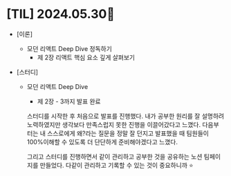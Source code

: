 # [TIL] 2024.05.30🐾

* [이론]
    * 모던 리액트 Deep Dive 정독하기 
        * 제 2장 리액트 핵심 요소 깊게 살펴보기

* [스터디]
    * 모던 리액트 Deep Dive
        * 제 2장 - 3까지 발표 완료
        
        스터디를 시작한 후 처음으로 발표를 진행했다. 내가 공부한 원리를 잘 설명하려 노력하였지만 생각보다 만족스럽지 못한 진행을 이끌어갔다고 느꼈다. 다음부터는 내 스스로에게 왜?라는 질문을 정말 잘 던지고 발표했을 때 팀원들이 100%이해할 수 있도록 더 단단하게 준비해야겠다고 느꼈다.

        그리고 스터디를 진행하면서 같이 관리하고 공부한 것을 공유하는 노션 팀페이지를 만들었다. 다같이 관리하고 기록할 수 있는 것이 중요하니까 ⭐️